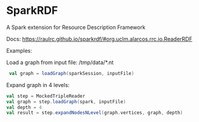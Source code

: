 # SparkRDF
A Spark extension for Resource Description Framework 

Docs: https://raulrc.github.io/sparkrdf/#org.uclm.alarcos.rrc.io.ReaderRDF


Examples: 
 
 Load a graph from input file: /tmp/data/*.nt
```scala
 val graph = loadGraph(sparkSession, inputFile)
 ```
 
 Expand graph in 4 levels: 
 ```scala
 val step = MockedTripleReader
 val graph = step.loadGraph(spark, inputFile)
 val depth = 4
 val result = step.expandNodesNLevel(graph.vertices, graph, depth)
```
